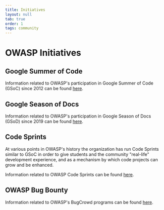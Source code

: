 ```yaml
---
title: Initiatives
layout: null
tab: true
order: 1
tags: community
---
```


# OWASP Initiatives

## Google Summer of Code

Information related to OWASP's participation in Google Summer of Code (GSoC) since 2012 can be found [here](initiatives/gsoc/).

## Google Season of Docs

Information related to OWASP's participation in Google Season of Docs (GSoD) since 2019 can be found [here](initiatives/gsod/).

## Code Sprints

At various points in OWASP's history the organization has run Code Sprints similar to GSoC in order to give students and the community "real-life" development experience, and as a mechanism by which code projects can grow and be enhanced.

Information related to OWASP Code Sprints can be found [here](initiatives/code_sprint/).

## OWASP Bug Bounty

Information related to OWASP's BugCrowd programs can be found [here](initiatives/bugbounty).

